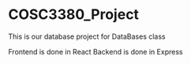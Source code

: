 # COSC3380_Project

This is our database project for DataBases class

Frontend is done in React
Backend is done in Express
